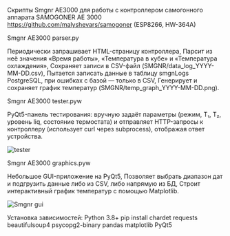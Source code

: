Скрипты Smgnr AE3000 для работы с контроллером самогонного аппарата SAMOGONER AE 3000 https://github.com/malyshevars/samogoner (ESP8266, HW-364A) 

Smgnr AE3000 parser.py

Периодически запрашивает HTML-страницу контроллера,
Парсит из неё значения «Время работы», «Температура в кубе» и «Температура охлаждения»,
Сохраняет записи в CSV-файл (SMGNR/data_log_YYYY-MM-DD.csv),
Пытается записать данные в таблицу smgnLogs PostgreSQL, при ошибках с базой — только в CSV,
Генерирует и сохраняет график температур (SMGNR/temp_graph_YYYY-MM-DD.png).

Smgnr AE3000 tester.pyw 

PyQt5-панель тестирования: вручную задаёт параметры (режим, T₁, T₂, уровень liq, состояние термостата) и отправляет HTTP-запросы к контроллеру (использует curl через subprocess), отображая ответ устройства.

![tester](https://github.com/user-attachments/assets/f942e665-eeef-4970-980f-72f8424a12a6)

Smgnr AE3000 graphics.pyw

Небольшое GUI-приложение на PyQt5,
Позволяет выбрать диапазон дат и подгрузить данные либо из CSV, либо напрямую из БД,
Строит интерактивный график температур с помощью Matplotlib.

![Smgnr gui](https://github.com/user-attachments/assets/ef3870fa-f044-4d92-91e1-91bb2a3b0081)

Установка зависимостей:
Python 3.8+
pip install chardet requests beautifulsoup4 psycopg2-binary pandas matplotlib PyQt5
